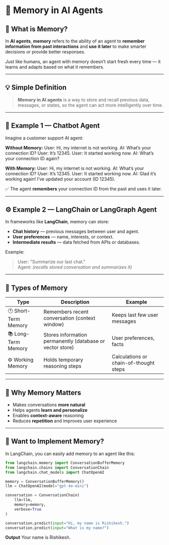 # 🧠 Memory in AI Agents

## 📘 What is Memory?

In **AI agents**, **memory** refers to the ability of an agent to **remember information from past interactions** and **use it later** to make smarter decisions or provide better responses.

Just like humans, an agent with memory doesn’t start fresh every time — it learns and adapts based on what it remembers.

---

## 💡 Simple Definition

> **Memory in AI agents** is a way to store and recall previous data, messages, or states, so the agent can act more intelligently over time.

---

## 💬 Example 1 — Chatbot Agent

Imagine a customer support AI agent:

**Without Memory:**
User: Hi, my internet is not working.
AI: What’s your connection ID?
User: It’s 12345.
User: It started working now.
AI: What’s your connection ID again?

**With Memory:**
User: Hi, my internet is not working.
AI: What’s your connection ID?
User: It’s 12345.
User: It started working now.
AI: Glad it’s working again! I’ve updated your account (ID 12345).

✅ The agent **remembers** your connection ID from the past and uses it later.

---

## ⚙️ Example 2 — LangChain or LangGraph Agent

In frameworks like **LangChain**, memory can store:

- **Chat history** — previous messages between user and agent.
- **User preferences** — name, interests, or context.
- **Intermediate results** — data fetched from APIs or databases.

Example:

> User: "Summarize our last chat."  
> Agent: _(recalls stored conversation and summarizes it)_

---

## 🧩 Types of Memory

| Type                 | Description                                               | Example                                |
| -------------------- | --------------------------------------------------------- | -------------------------------------- |
| 🕐 Short-Term Memory | Remembers recent conversation (context window)            | Keeps last few user messages           |
| 📚 Long-Term Memory  | Stores information permanently (database or vector store) | User preferences, facts                |
| ⚙️ Working Memory    | Holds temporary reasoning steps                           | Calculations or chain-of-thought steps |

---

## 🧠 Why Memory Matters

- Makes conversations **more natural**
- Helps agents **learn and personalize**
- Enables **context-aware** reasoning
- Reduces **repetition** and improves user experience

---

## 🚀 Want to Implement Memory?

In LangChain, you can easily add memory to an agent like this:

```python
from langchain.memory import ConversationBufferMemory
from langchain.chains import ConversationChain
from langchain.chat_models import ChatOpenAI

memory = ConversationBufferMemory()
llm = ChatOpenAI(model="gpt-4o-mini")

conversation = ConversationChain(
    llm=llm,
    memory=memory,
    verbose=True
)

conversation.predict(input="Hi, my name is Rishikesh.")
conversation.predict(input="What is my name?")
```

**Output**
Your name is Rishikesh.
